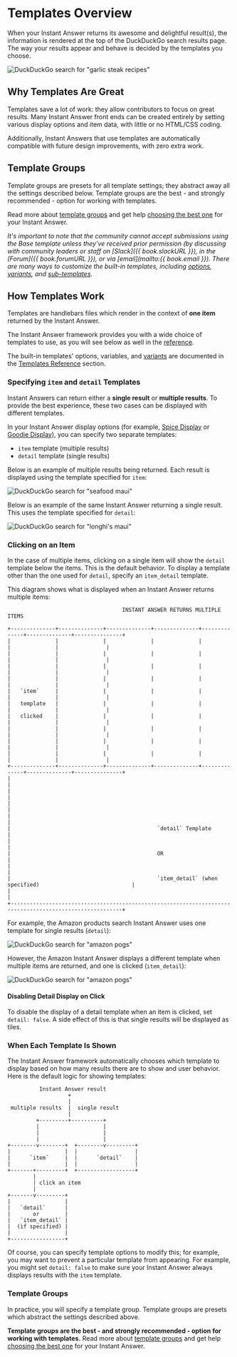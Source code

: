 # Templates Overview

When your Instant Answer returns its awesome and delightful result(s), the information is rendered at the top of the DuckDuckGo search results page. The way your results appear and behave is decided by the templates you choose.

![DuckDuckGo search for "garlic steak recipes"](http://docs.duckduckhack.com/assets/garlic_steak_recipes.png)

## Why Templates Are Great

Templates save a lot of work: they allow contributors to focus on great results. Many Instant Answer front ends can be created entirely by setting various display options and item data, with little or no HTML/CSS coding.

Additionally, Instant Answers that use templates are automatically compatible with future design improvements, with zero extra work.

## Template Groups

Template groups are presets for all template settings; they abstract away all the settings described below. Template groups are the best - and strongly recommended - option for working with templates.

Read more about [template groups](http://docs.duckduckhack.com/frontend-reference/template-groups.html) and get help [choosing the best one](http://docs.duckduckhack.com/frontend-reference/template-groups.html#picking-a-template-group) for your Instant Answer.

*It's important to note that the community cannot accept submissions using the Base template unless they've received prior permission (by discussing with community leaders or staff on [Slack]({{ book.slackURL }}), in the [Forum]({{ book.forumURL }}), or via [email](mailto:{{ book.email }}). There are many ways to customize the built-in templates, including [options](http://docs.duckduckhack.com/frontend-reference/display-reference.html), [variants](http://docs.duckduckhack.com/frontend-reference/variants-reference.html), and [sub-templates](http://docs.duckduckhack.com/frontend-reference/subtemplates.html).*

## How Templates Work

Templates are handlebars files which render in the context of **one item** returned by the Instant Answer.

The Instant Answer framework provides you with a wide choice of templates to use, as you will see below as well in the [reference](http://docs.duckduckhack.com/frontend-reference/templates-reference.html).

The built-in templates' options, variables, and [variants](http://docs.duckduckhack.com/frontend-reference/variants-reference.html) are documented in the [Templates Reference](http://docs.duckduckhack.com/frontend-reference/templates-reference.html) section.

### Specifying `item` and `detail` Templates

Instant Answers can return either a **single result** or **multiple results**. To provide the best experience, these two cases can be displayed with different templates.

In your Instant Answer display options (for example, [Spice Display](http://docs.duckduckhack.com/frontend-reference/setting-spice-display.html) or [Goodie Display](http://docs.duckduckhack.com/frontend-reference/setting-goodie-display.html)), you can specify two separate templates:

- `item` template (multiple results)
- `detail` template (single results)

Below is an example of multiple results being returned. Each result is displayed using the template specified for `item`:

![DuckDuckGo search for "seafood maui"](http://docs.duckduckhack.com/assets/seafood_maui.png)

Below is an example of the same Instant Answer returning a single result. This uses the template specified for `detail`:

![DuckDuckGo search for "longhi's maui"](http://docs.duckduckhack.com/assets/longhis_maui.png)

### Clicking on an Item

In the case of multiple items, clicking on a single item will show the `detail` template below the items. This is the default behavior. To display a template other than the one used for `detail`, specify an `item_detail` template.

This diagram shows what is displayed when an Instant Answer returns multiple items:

```
                                    INSTANT ANSWER RETURNS MULTIPLE ITEMS

+--------------+--------------+--------------+--------------+--------------+--------------+---------------+
|              |              |              |              |              |              |               |
|              |              |              |              |              |              |               |
|              |              |              |              |              |              |               |
|              |              |              |              |              |              |               |
|   `item`     |              |              |              |              |              |               |
|   template   |              |              |              |              |              |               |
|   clicked    |              |              |              |              |              |               |
|              |              |              |              |              |              |               |
|              |              |              |              |              |              |               |
|              |              |              |              |              |              |               |
+--------------+--------------+--------------+--------------+--------------+--------------+---------------+
|                                                                                                         |
|                                                                                                         |
|                                                                                                         |
|                                                                                                         |
|                                              `detail` Template                                          |
|                                                                                                         |
|                                              OR                                                         |
|                                                                                                         |
|                                              `item_detail` (when specified)                             |
|                                                                                                         |
+---------------------------------------------------------------------------------------------------------+
```

For example, the Amazon products search Instant Answer uses one template for single results (`detail`):

![DuckDuckGo search for "amazon pogs"](http://docs.duckduckhack.com/assets/amazon_pogs_detail.png)

However, the Amazon Instant Answer displays a different template when multiple items are returned, and one is clicked (`item_detail`):

![DuckDuckGo search for "amazon pogs"](http://docs.duckduckhack.com/assets/amazon_pogs_item_detail.png)

#### Disabling Detail Display on Click

To disable the display of a detail template when an item is clicked, set `detail: false`. A side effect of this is that single results will be displayed as tiles.

### When Each Template Is Shown

The Instant Answer framework automatically chooses which template to display based on how many results there are to show and user behavior. Here is the default logic for showing templates:

```
          Instant Answer result
                   +
                   |
 multiple results  |  single result
                   |
         +---------+----------+
         |                    |
         |                    |
         |                    |
+--------v--------+  +--------v---------+
|                 |  |                  |
|      `item`     |  |      `detail`    |
|                 |  |                  |
+-------+---------+  +------------------+
        |
        | click an item
        |
+-------v---------+
|                 |
|   `detail`      |
|       or        |
|   `item_detail` |
|  (if specified) |
|                 |
+-----------------+

```

Of course, you can specify template options to modify this; for example, you may want to prevent a particular template from appearing. For example, you might set `detail: false` to make sure your Instant Answer always displays results with the `item` template.

### Template Groups

In practice, you will specify a template group. Template groups are presets which abstract the settings described above.

**Template groups are the best - and strongly recommended - option for working with templates.** Read more about [template groups](http://docs.duckduckhack.com/frontend-reference/template-groups.html) and get help [choosing the best one](http://docs.duckduckhack.com/frontend-reference/template-groups.html#picking-a-template-group) for your Instant Answer.

